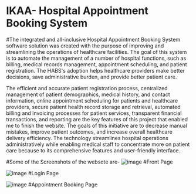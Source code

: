 # IKAA- Hospital Appointment Booking System

 #The integrated and all-inclusive Hospital Appointment Booking System software solution was created with the purpose of improving and streamlining the operations of healthcare facilities. The goal of this system is to automate the management of a number of hospital functions, such as billing, medical records management, appointment scheduling, and patient registration. The HABS's adoption helps healthcare providers make better decisions, save administrative burden, and provide better patient care. 
 
The efficient and accurate patient registration process, centralized management of patient demographics, medical history, and contact information, online appointment scheduling for patients and healthcare providers, secure patient health record storage and retrieval, automated billing and invoicing processes for patient services, transparent financial transactions, and reporting are the key features of this project that enabled me to finish the website. The goals of this initiative are to decrease manual mistakes, improve patient outcomes, and increase overall healthcare delivery efficiency. The technology streamlines hospital operations administratively while enabling medical staff to concentrate more on patient care because to its comprehensive features and user-friendly interface.

#Some of the Screenshots of the websote are-
![image](https://github.com/Aniketh007/IKAA/assets/96186902/6de355de-d3c0-4787-bf48-68f3d5891e62)
#Front Page

![image](https://github.com/Aniketh007/IKAA/assets/96186902/1626de00-028b-4700-b91b-2f143a99ecfe)
#Login Page

![image](https://github.com/Aniketh007/IKAA/assets/96186902/a399e05d-0ff6-4f25-8d31-9c82f4d73a18)
#Appointment Booking Page
